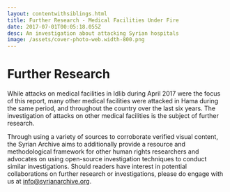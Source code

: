 ```yaml
---
layout: contentwithsiblings.html
title: Further Research - Medical Facilities Under Fire
date: 2017-07-01T00:05:18.055Z
desc: An investigation about attacking Syrian hospitals
image: /assets/cover-photo-web.width-800.png
---
```

# Further Research

While attacks on medical facilities in Idlib during April 2017 were the focus of this report, many other medical facilities were attacked in Hama during the same period, and throughout the country over the last six years. The investigation of attacks on other medical facilities is the subject of further research.

Through using a variety of sources to corroborate verified visual content, the Syrian Archive aims to additionally provide a resource and methodological framework for other human rights researchers and advocates on using open-source investigation techniques to conduct similar investigations. Should readers have interest in potential collaborations on further research or investigations, please do engage with us at info@syrianarchive.org.
